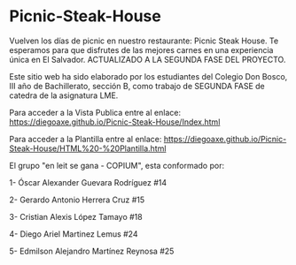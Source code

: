 # Picnic-Steak-House
Vuelven los días de picnic en nuestro restaurante: Picnic Steak House. Te esperamos para que disfrutes de las mejores carnes en una experiencia única en El Salvador. ACTUALIZADO A LA SEGUNDA FASE DEL PROYECTO.

Este sitio web ha sido elaborado por los estudiantes del Colegio Don Bosco, III año de Bachillerato, sección B, como trabajo de SEGUNDA FASE de catedra de la asignatura LME.

Para acceder a la Vista Publica entre al enlace: https://diegoaxe.github.io/Picnic-Steak-House/Index.html

Para acceder a la Plantilla entre al enlace: https://diegoaxe.github.io/Picnic-Steak-House/HTML%20-%20Plantilla.html 

El grupo "en leit se gana - COPIUM", esta conformado por:

1- Óscar Alexander Guevara Rodríguez #14

2- Gerardo Antonio Herrera Cruz #15

3- Cristian Alexis López Tamayo #18

4- Diego Ariel Martinez Lemus #24

5- Edmilson Alejandro Martínez Reynosa #25
